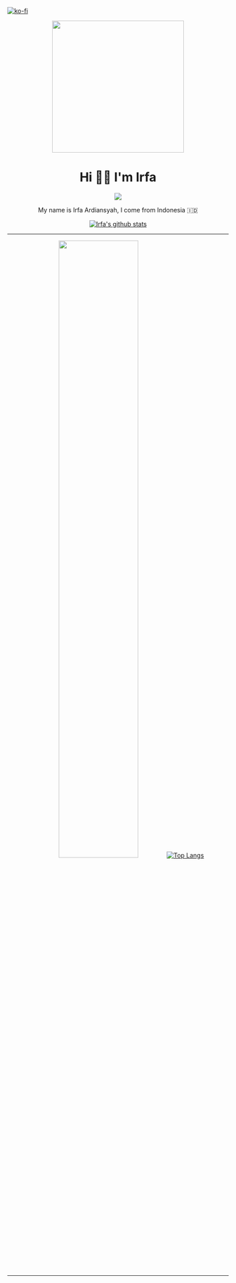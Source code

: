 [![ko-fi](https://www.ko-fi.com/img/githubbutton_sm.svg)](https://ko-fi.com/S6S52P7SN)
<div align="center">
  <img width="300px" src="https://user-images.githubusercontent.com/49023326/103261690-fa875680-49d4-11eb-882f-223d4d7231dd.gif">

 <h1>Hi 👋🏼 I'm <b>Irfa</b></h1>
  <strong><img src="https://img.shields.io/badge/-%F0%9F%92%BB%20WEB%20DEVELOPER-lightblue?style=for-the-badge"></strong>
  <p>My name is Irfa Ardiansyah, I come from Indonesia 🇮🇩 </strong>



[![Irfa's github stats](https://github-readme-stats.vercel.app/api?username=irfaardy&theme=graywhite&count_private=true)](https://github.com/irfaardy)



* * *
<p align="center">
  
<a href="https://wakatime.com/@irfaardy"><img width="60%" src="https://wakatime.com/share/@irfaardy/c5f7f4da-def0-4179-a88c-26f7089a093a.svg" /></a>
[![Top Langs](https://github-readme-stats.vercel.app/api/top-langs/?username=irfaardy&theme=graywhite&show_icons=true)](https://github.com/irfaardy)
  
  </p>

  </div>
  <hr>

